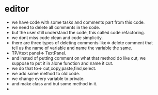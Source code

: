 # editor
- we have code with some tasks and comments part from this code.
- we need to delete all comments in the code.
- but the user still understand the code, this called code refactoring.
- we dont miss  code clean and code simplicity.
- there are three types of deleting comments like=> delete comment that tell us the name of variable and name the variable the same.
- TP//text panel=> TextPanel.
- and insted of putting comment on what that method do like cut, we suppose to put it in alone function and name it cut.
- we do that to=> cut,copy,paste,find,select.
- we add some method to old code.
- we change every variable to private.
- and make class and but some method in it.
- 
